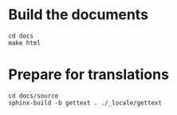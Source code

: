 # Build the documents

```
cd docs
make html
```

# Prepare for translations

```
cd docs/source
sphinx-build -b gettext . ./_locale/gettext
```